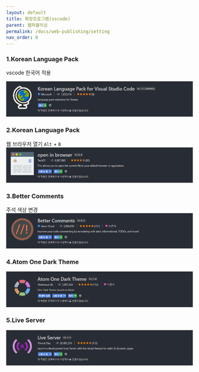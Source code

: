 ```yaml
---
layout: default
title: 확장프로그램(vscode)
parent: 웹퍼블리싱
permalink: /docs/web-publishing/setting
nav_order: 0
---
```


### **1.Korean Language Pack**   
vscode 한국어 적용

![alt Korean Language Pack](/docs/publishing/setting/setting_01.png)  

### **2.Korean Language Pack**   
웹 브라우저 열기 ```Alt``` + ```B```
![alt open in browser](/docs/publishing/setting/setting_02.png)  


### **3.Better Comments** 
주석 색상 변경
![alt Better Comments](/docs/publishing/setting/setting_03.png)  

### **4.Atom One Dark Theme** 
![alt Atom One Dark Theme](/docs/publishing/setting/setting_04.png)  


### **5.Live Server** 
![alt Live Server](/docs/publishing/setting/setting_05.png)  